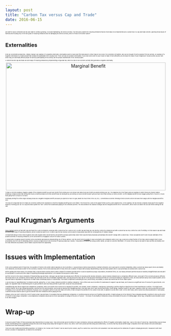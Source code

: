 ```yaml
---
layout: post
title: "Carbon Tax versus Cap and Trade"
date: 2016-06-15
---
```


  <style>  

p {
   font-size: 4;
}
  </style>  

<p>We want to reduce emissions but we also want to continue growing, or at least maintaining, the world economy. The two policy options for reducing emissions that are most likely to be implemented are a carbon tax or a cap and trade scheme. Ignoring moral issues of fairness and focusing only on the two goals of reducing emissions and not damaging the world economy, which of these is the better option?</p>

<h3>Externalities</h3>

<p>From an economist’s perspective, climate change is an example of a <i>negative externality</i>. Externalities seem to have been first discussed in Arthur Pigou’s 1920 book <i>The Economics of Welfare</i>, and can be thought of as the spillover from an activity. An example of a negative externality is a chemical plant that releases its wastewater into a nearby river. There can also be positive externalities: if you have work done on your house to make it more attractive you increase the value of your neighbours’ houses as well as your own. Either way, an externality affects people not directly participating in the activity, like the people downstream of the chemical plant.</p>

<p>A carbon tax and cap and trade are both ways of reducing emissions by implementing a Pigouvian tax, which is a tax on an economic activity that generates a negative externality.</p>

<center><img src="http://nicklutsko.github.io/notes/images/marg_ben.png" alt="Marginal Benefit" style="width:500px;height:400px;"></center>

<p>To take a concrete example, imagine a graph of the <i>marginal benefit</i> you get each month from driving your car versus how many hours per month you spend driving your car. The diagonal line in the figure gives an example in which these are linearly related. Intuitively, it makes sense that driving two hours a month provides a lot more benefit than not driving at all, but driving 16 hours a month doesn’t get you much more than driving 14 hours a month. So the marginal benefit is much bigger going from 0 hours to 2 hours than going from 14 hours to 16 hours.</p>

<p>Eventually driving for a little longer actually produces a negative marginal benefit (because you spend too much on gas, waste too much time in the car, etc.). Conventional economic thinking is that economic actors increase their usage until the marginal benefit is zero.</p>

<p>The idea of a Pigouvian tax is to make an economic activity more expensive so that the marginal benefit goes to zero faster. This moves the x-axis on the graph further up the y-axis (dashed line). In the example, the tax revenue (shaded) helps pay for the negative impacts of driving your car. In a cap and trade system the “tax” comes from businesses paying for the emission permits. The area between the shaded rectangle and the marginal benefit line is “lost benefit”, which has to be taken into account when setting the tax rate.</p>

<h2>Paul Krugman’s Arguments</h2>

<p><a href="http://krugman.blogs.nytimes.com/2009/09/27/the-textbook-economics-of-cap-and-trade/?_r=0">Paul Krugman</a> points out that with cap and trade the x-axis is emissions, whereas with a carbon tax the x-axis is cost. So with cap and trade we can directly control the emissions but with a carbon tax we only control the cost of emitting. For this reason cap and trade is a more direct way of reducing emissions, which is what we want to do. In either case the tax revenue can be used to help people deal with the consequences of climate change.</p>

<p>An important thing to note is that Krugman cites some studies which show that the lost benefit is actually quite small under most cap and trade proposals (presumably this doesn’t change with a carbon tax). These calculations don’t even include estimates of the positive benefits of reducing emissions, so the lost benefit is a negligible concern for either scheme.</p>

<p>A caveat which Krugman doesn’t mention is the uncertainty generated by implementing one of these options. Over the short-term <a href="https://www.theguardian.com/environment/2013/jan/31/carbon-tax-cap-and-trade">it is better</a> to have uncertainty over emissions (which over, say, a year are a small fraction of the total carbon budget) than to have uncertainty over the cost of emissiting (which could be a huge shock to an economy if it quickly jumps up or down). This points to a carbon tax being a better option, at least on a shorter timeframe. Of course in the long run we want to have as little uncertainty over the total emissions as possible, which makes cap and trade more appealing.</p>

<h2>Issues with Implementation</h2>

<p>From a more abstract point of view then, the question of which is the better option depends on one's priorities. A cap and trade scheme would directly constrain emissions, but could lead to economic instabilities; while a carbon tax would lead to more uncertainty over emissions, but would be safer for the economy. However, from a more practical point of view, there are a number of issues with actually implementing a cap and trade system which could potentially be avoided with a carbon tax.</p>

<p>Before getting into these issues, it is possible that a cap and trade scheme would create a market for emission permits which could be exploited by large corporations, investment firms, etc. But ideally emission permits would be relatively straightforward and wouldn’t be susceptible to scams and other ways of exploiting knowledge asymmetries. Let's assume this would be a minor issue.</p>

<p>My first concern is the shear complexity of implementing cap and trade. Although cap and trade has already been effective in reducing sulfur dioxide emissions, carbon dioxide emissions are a completely different scale. Every part of the economy would be affected and would have to be considered, which makes cap and trade seem like a formidable legislative task. How big would the total cap be? How big would individual permits be? How would trading be regulated? In fact, we would almost surely need a hybrid system, since cap and trade is impossible to implement on small scales (individual people or households). If we want to implement something as soon, and as fairly, as possible, a carbon tax seems like the more viable option. </p>

<p>A second issue is “grandfathering” in emission permits: giving free, or very cheap, emission permits to existing companies. This is often seen as an incentive for businesses to support cap and trade, but it would be a significant loss of revenue for governments. And again, the legislative task of determining who to give permits to and how many permits to give them, would be very problematic.</p>

<p>Grandfathering also favors largem well-established companies, which can devote more resources to lobbying for permits, over smaller, newer companies. Analogously, developing countries might be impacted more than industrialized countries. This might seem counter-intuitive, since big companies/wealthy countries are the worst polluters. But as well as having more bargaining power, they also have more cash reserves and better credit ratings, making it easier to get loans. Suppose a start-up comes along that has a way of making Coca-Cola with half the emissions of actual Coca-Cola plants. Before it can even make one bottle, it has to acquire the permits for the carbon it will emit, in addition to all its other costs. On the other hand, with a carbon tax small businesses or developing countries would at least be able to get the benefit from their emissions before paying the tax. </p> 

<p>Similarly, since we don’t control the cost of carbon under cap and trade, it is possible that less established companies or countries would be priced out of getting new permits. It might actually be in the interest of big companies/wealthy countries to drive up the price of carbon to discourage competition. Less established companies would also be more susceptible to swings in the price of carbon -- the issue of uncertainty in emissions versus uncertainty in the price of emitting again. Either way, competition and innovation seem to be discouraged.</p>

<h2>Wrap-up</h2>

<p>It would be great if either of these proposals was implemented on a large scale. They both provide good incentives to reduce emissions, while also addressing the effects of negative externalities. Right now, I lean on the side of carbon tax. Implementing cap and trade seems overwhelming from a legislative perspective and some things would likely fall through the cracks. And, while I don’t worry about permits being used dishonestly, I do worry that they would benefit larger companies more than smaller ones and developed countries more than developing countries.</p>

<p>There are some related and interesting questions. For instance, the “social cost of carbon” can be used to price carbon, say for a carbon tax. How is this cost calculated? And how exactly are the emissions of a given company/person/etc. measured? Both must involve a number of assumptions, so what is the unertainty?</p>


















